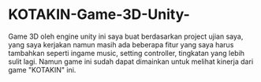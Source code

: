 # KOTAKIN-Game-3D-Unity-
Game 3D oleh engine unity ini saya buat berdasarkan project ujian saya, yang saya kerjakan namun masih ada beberapa fitur yang saya harus tambahkan seperti ingame music, setting controller, tingkatan yang lebih sulit lagi.
Namun game ini sudah dapat dimainkan untuk melihat kinerja dari game "KOTAKIN" ini.
